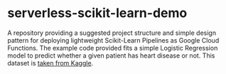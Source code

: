 # serverless-scikit-learn-demo

A repository providing a suggested project structure and simple design pattern for 
deploying lightweight Scikit-Learn Pipelines as Google Cloud Functions. The example
code provided fits a simple Logistic Regression model to predict whether a given 
patient has heart disease or not. This dataset is [taken from Kaggle](https://www.kaggle.com/ronitf/heart-disease-uci).

